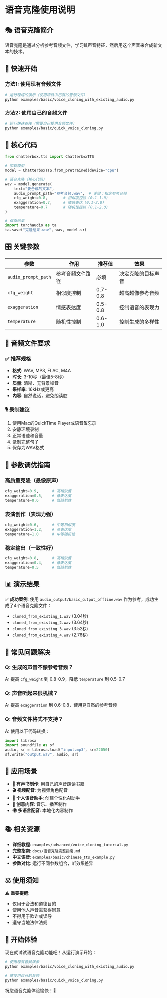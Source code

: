 # 语音克隆使用说明

## 🎭 语音克隆简介

语音克隆是通过分析参考音频文件，学习其声音特征，然后用这个声音来合成新文本的技术。

## 🚀 快速开始

### 方法1: 使用现有音频文件
```bash
# 运行现成的演示（使用项目中已有的音频文件）
python examples/basic/voice_cloning_with_existing_audio.py
```

### 方法2: 使用自己的音频文件
```bash
# 运行快速克隆（需要自己提供音频文件）
python examples/basic/quick_voice_cloning.py
```

## 📝 核心代码

```python
from chatterbox.tts import ChatterboxTTS

# 加载模型
model = ChatterboxTTS.from_pretrained(device="cpu")

# 语音克隆（核心代码）
wav = model.generate(
    text="要合成的文本",
    audio_prompt_path="参考音频.wav",  # 关键：指定参考音频
    cfg_weight=0.8,       # 相似度控制 (0.1-1.0)
    exaggeration=0.7,     # 情感表达 (0.1-2.0) 
    temperature=0.7       # 随机性控制 (0.1-2.0)
)

# 保存结果
import torchaudio as ta
ta.save("克隆结果.wav", wav, model.sr)
```

## 🎛️ 关键参数

| 参数 | 作用 | 推荐值 | 效果 |
|------|------|--------|------|
| `audio_prompt_path` | 参考音频文件路径 | 必填 | 决定克隆的目标声音 |
| `cfg_weight` | 相似度控制 | 0.7-0.8 | 越高越像参考音频 |
| `exaggeration` | 情感表达度 | 0.5-0.8 | 控制语音的表现力 |
| `temperature` | 随机性控制 | 0.6-1.0 | 控制生成的多样性 |

## 📁 音频文件要求

### ✅ 推荐规格
- **格式**: WAV, MP3, FLAC, M4A
- **时长**: 3-10秒（最佳5-8秒）
- **质量**: 清晰、无背景噪音
- **采样率**: 16kHz或更高
- **内容**: 自然说话，避免朗读腔

### 🎙️ 录制建议
1. 使用Mac的QuickTime Player或语音备忘录
2. 安静环境录制
3. 正常语速和音量
4. 录制完整句子
5. 保存为WAV格式

## 🎯 参数调优指南

### 高质量克隆（最像原声）
```python
cfg_weight=0.9,      # 高相似度
exaggeration=0.5,    # 低表达度
temperature=0.6      # 低随机性
```

### 表演创作（表现力强）
```python
cfg_weight=0.6,      # 中等相似度
exaggeration=1.2,    # 高表达度
temperature=1.0      # 中等随机性
```

### 稳定输出（一致性好）
```python
cfg_weight=0.8,      # 高相似度
exaggeration=0.4,    # 低表达度
temperature=0.5      # 低随机性
```

## 📊 演示结果

✅ **成功案例**: 使用 `audio_output/basic_output_offline.wav` 作为参考，成功生成了4个语音克隆文件：
- `cloned_from_existing_1.wav` (3.04秒)
- `cloned_from_existing_2.wav` (3.64秒)
- `cloned_from_existing_3.wav` (3.52秒)
- `cloned_from_existing_4.wav` (2.76秒)

## 🔧 常见问题解决

### Q: 生成的声音不像参考音频？
A: 提高 `cfg_weight` 到 0.8-0.9，降低 `temperature` 到 0.5-0.7

### Q: 声音听起来很机械？
A: 提高 `exaggeration` 到 0.6-0.8，使用更自然的参考音频

### Q: 音频文件格式不支持？
A: 使用以下代码转换：
```python
import librosa
import soundfile as sf
audio, sr = librosa.load("input.mp3", sr=22050)
sf.write("output.wav", audio, sr)
```

## 🌟 应用场景

- **📖 有声书制作**: 用自己的声音朗读书籍
- **🎬 视频配音**: 为视频角色配音
- **🤖 个人语音助手**: 创建个性化AI助手
- **🎵 创意内容**: 音乐、播客制作
- **🌍 多语言配音**: 本地化内容制作

## 📚 相关资源

- **详细教程**: `examples/advanced/voice_cloning_tutorial.py`
- **完整指南**: `docs/语音克隆完整指南.md`
- **中文语音**: `examples/basic/chinese_tts_example.py`
- **参数对比**: 运行不同参数组合，听效果差异

## ⚖️ 使用须知

⚠️ **重要提醒**:
- 仅用于合法和道德目的
- 使用他人声音需获得同意
- 不得用于欺诈或误导
- 遵守当地法律法规

## 🎉 开始体验

现在就试试语音克隆功能吧！从运行演示开始：

```bash
# 使用现有音频演示
python examples/basic/voice_cloning_with_existing_audio.py

# 或使用自己的音频
python examples/basic/quick_voice_cloning.py
```

祝您语音克隆体验愉快！🎊 